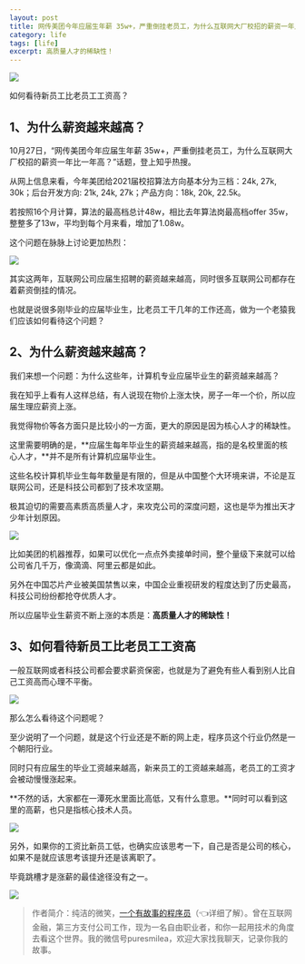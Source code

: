 ```yaml
---
layout: post
title: 网传美团今年应届生年薪 35w+，严重倒挂老员工，为什么互联网大厂校招的薪资一年比一年高？
category: life
tags: [life]
excerpt: 高质量人才的稀缺性！
---
```


![](http://favorites.ren/assets/images/2020/it/niangao/niangao01.jpg) 

如何看待新员工比老员工工资高？

## 1、为什么薪资越来越高？

10月27日，“网传美团今年应届生年薪 35w+，严重倒挂老员工，为什么互联网大厂校招的薪资一年比一年高？”话题，登上知乎热搜。

从网上信息来看，今年美团给2021届校招算法方向基本分为三档：24k, 27k, 30k；后台开发方向: 21k, 24k, 27k；产品方向：18k, 20k, 22.5k。

若按照16个月计算，算法的最高档总计48w，相比去年算法岗最高档offer 35w，整整多了13w，平均到每个月来看，增加了1.08w。

这个问题在脉脉上讨论更加热烈：

![](http://favorites.ren/assets/images/2020/it/niangao/niangao02.jpg) 

其实这两年，互联网公司应届生招聘的薪资越来越高，同时很多互联网公司都存在着薪资倒挂的情况。

也就是说很多刚毕业的应届毕业生，比老员工干几年的工作还高，做为一个老猿我们应该如何看待这个问题？

## 2、为什么薪资越来越高？

我们来想一个问题：为什么这些年，计算机专业应届毕业生的薪资越来越高？

我在知乎上看有人这样总结，有人说现在物价上涨太快，房子一年一个价，所以应届生理应薪资上涨。

我觉得物价等各方面只是比较小的一方面，更大的原因是因为核心人才的稀缺性。

这里需要明确的是，**应届生每年毕业生的薪资越来越高，指的是名校里面的核心人才，**并不是所有计算机应届毕业生。

这些名校计算机毕业生每年数量是有限的，但是从中国整个大环境来讲，不论是互联网公司，还是科技公司都到了技术攻坚期。

极其迫切的需要高素质高质量人才，来攻克公司的深度问题，这也是华为推出天才少年计划原因。

![](http://favorites.ren/assets/images/2020/it/niangao/niangao03.jpg) 

比如美团的机器推荐，如果可以优化一点点外卖接单时间，整个量级下来就可以给公司省几千万，像滴滴、阿里云都是如此。

另外在中国芯片产业被美国禁售以来，中国企业重视研发的程度达到了历史最高，科技公司纷纷都抢夺优质人才。

所以应届毕业生薪资不断上涨的本质是：**高质量人才的稀缺性！**

## 3、如何看待新员工比老员工工资高

一般互联网或者科技公司都会要求薪资保密，也就是为了避免有些人看到别人比自己工资高而心理不平衡。

![](http://favorites.ren/assets/images/2020/it/niangao/niangao04.jpg) 

那么怎么看待这个问题呢？

至少说明了一个问题，就是这个行业还是不断的网上走，程序员这个行业仍然是一个朝阳行业。

同时只有应届生的毕业工资越来越高，新来员工的工资越来越高，老员工的工资才会被动慢慢涨起来。

**不然的话，大家都在一潭死水里面比高低，又有什么意思。**同时可以看到这里的高薪，也只是指核心技术人员。

![](http://favorites.ren/assets/images/2020/it/niangao/niangao05.jpg) 

另外，如果你的工资比新员工低，也确实应该思考一下，自己是否是公司的核心，如果不是就应该思考该提升还是该离职了。

毕竟跳槽才是涨薪的最佳途径没有之一。

![](http://favorites.ren/assets/images/2020/it/niangao/niangao06.jpg) 


>作者简介：纯洁的微笑，[一个有故事的程序员](https://mp.weixin.qq.com/s/bPk_-DcGF_7lTDoR1pKqVg)（👈详细了解）。曾在互联网金融，第三方支付公司工作，现为一名自由职业者，和你一起用技术的角度去看这个世界。我的微信号puresmilea，欢迎大家找我聊天，记录你我的故事。